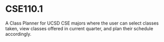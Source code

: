 # CSE110.1
A Class Planner for UCSD CSE majors where the user can select classes taken, 
view classes offered in current quarter, and plan their schedule accordingly.
